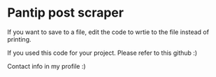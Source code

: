 # Pantip post scraper
If you want to save to a file, edit the code to wrtie to the file instead of printing.

If you used this code for your project. Please refer to this github :)

Contact info in my profile :)
